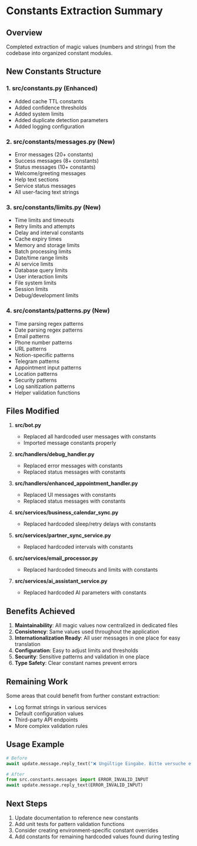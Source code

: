 # Constants Extraction Summary

## Overview
Completed extraction of magic values (numbers and strings) from the codebase into organized constant modules.

## New Constants Structure

### 1. **src/constants.py** (Enhanced)
- Added cache TTL constants
- Added confidence thresholds
- Added system limits
- Added duplicate detection parameters
- Added logging configuration

### 2. **src/constants/messages.py** (New)
- Error messages (20+ constants)
- Success messages (8+ constants)
- Status messages (10+ constants)
- Welcome/greeting messages
- Help text sections
- Service status messages
- All user-facing text strings

### 3. **src/constants/limits.py** (New)
- Time limits and timeouts
- Retry limits and attempts
- Delay and interval constants
- Cache expiry times
- Memory and storage limits
- Batch processing limits
- Date/time range limits
- AI service limits
- Database query limits
- User interaction limits
- File system limits
- Session limits
- Debug/development limits

### 4. **src/constants/patterns.py** (New)
- Time parsing regex patterns
- Date parsing regex patterns
- Email patterns
- Phone number patterns
- URL patterns
- Notion-specific patterns
- Telegram patterns
- Appointment input patterns
- Location patterns
- Security patterns
- Log sanitization patterns
- Helper validation functions

## Files Modified

1. **src/bot.py**
   - Replaced all hardcoded user messages with constants
   - Imported message constants properly

2. **src/handlers/debug_handler.py**
   - Replaced error messages with constants
   - Replaced status messages with constants

3. **src/handlers/enhanced_appointment_handler.py**
   - Replaced UI messages with constants
   - Replaced status messages with constants

4. **src/services/business_calendar_sync.py**
   - Replaced hardcoded sleep/retry delays with constants

5. **src/services/partner_sync_service.py**
   - Replaced hardcoded intervals with constants

6. **src/services/email_processor.py**
   - Replaced hardcoded timeouts and limits with constants

7. **src/services/ai_assistant_service.py**
   - Replaced hardcoded AI parameters with constants

## Benefits Achieved

1. **Maintainability**: All magic values now centralized in dedicated files
2. **Consistency**: Same values used throughout the application
3. **Internationalization Ready**: All user messages in one place for easy translation
4. **Configuration**: Easy to adjust limits and thresholds
5. **Security**: Sensitive patterns and validation in one place
6. **Type Safety**: Clear constant names prevent errors

## Remaining Work

Some areas that could benefit from further constant extraction:
- Log format strings in various services
- Default configuration values
- Third-party API endpoints
- More complex validation rules

## Usage Example

```python
# Before
await update.message.reply_text("❌ Ungültige Eingabe. Bitte versuche es erneut.")

# After
from src.constants.messages import ERROR_INVALID_INPUT
await update.message.reply_text(ERROR_INVALID_INPUT)
```

## Next Steps

1. Update documentation to reference new constants
2. Add unit tests for pattern validation functions
3. Consider creating environment-specific constant overrides
4. Add constants for remaining hardcoded values found during testing